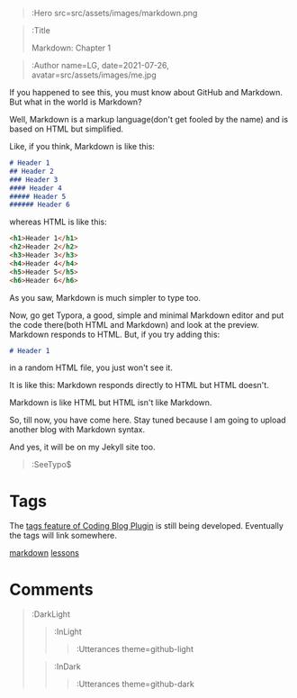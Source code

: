> :Hero src=src/assets/images/markdown.png

> :Title
>
> Markdown: Chapter 1

> :Author name=LG,
>         date=2021-07-26,
>         avatar=src/assets/images/me.jpg

If you happened to see this, you must know about GitHub and Markdown. But what in the world is Markdown?

Well, Markdown is a markup language(don't get fooled by the name) and is based on HTML but simplified.

Like, if you think, Markdown is like this:
```markdown | markdown.md
# Header 1
## Header 2
### Header 3
#### Header 4
##### Header 5
###### Header 6
```

whereas HTML is like this:
```html | html.html
<h1>Header 1</h1>
<h2>Header 2</h2>
<h3>Header 3</h3>
<h4>Header 4</h4>
<h5>Header 5</h5>
<h6>Header 6</h6>
```
As you saw, Markdown is much simpler to type too.

Now, go get Typora, a good, simple and minimal Markdown editor and put the code there(both HTML and Markdown) and look at the preview. Markdown responds to HTML. But, if you try adding this:
```markdown | mdtest2.md
# Header 1
```
in a random HTML file, you just won't see it. 

It is like this:
Markdown responds directly to HTML but HTML doesn't.

Markdown is like HTML but HTML isn't like Markdown.

So, till now, you have come here. Stay tuned because I am going to upload another blog with Markdown syntax.

And yes, it will be on my Jekyll site too.


> :SeeTypo$

# Tags

The [tags feature of Coding Blog Plugin](https://connect-platform.github.io/coding-blog-plugin/tags) is still being developed.  Eventually the tags will link somewhere.

[markdown](:Tag) [lessons](:Tag)

# Comments

> :DarkLight
> > :InLight
> >
> > > :Utterances theme=github-light
>
> > :InDark
> >
> > > :Utterances theme=github-dark
